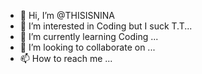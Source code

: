 - 👋 Hi, I’m @THISISNINA
- 👀 I’m interested in Coding but I suck  T.T...
- 🌱 I’m currently learning Coding ...
- 💞️ I’m looking to collaborate on ...
- 📫 How to reach me ...

<!---
THISISNINA/THISISNINA is a ✨ special ✨ repository because its `README.md` (this file) appears on your GitHub profile.
You can click the Preview link to take a look at your changes.
--->
